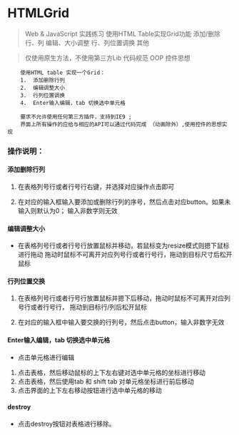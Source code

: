 # HTMLGrid

>Web & JavaScript 实践练习
使用HTML Table实现Grid功能
添加/删除行、列
编辑、大小调整
行、列位置调换
其他

>仅使用原生方法，不使用第三方Lib
代码规范
OOP
控件思想
		
		使用HTML table 实现一个Grid：
        1.	添加删除行列
        2.	编辑调整大小
        3.	行列位置调换
        4.	Enter输入编辑，tab 切换选中单元格
        
        要求不允许使用任何第三方插件，支持到IE9 ;
        界面上所有操作的应给与相应的API可以通过代码完成 （动画除外）,使用控件的思想实现

### 操作说明：
#### 添加删除行列
1. 在表格列号行或者行号行右键，并选择对应操作点击即可

2. 在对应的输入框输入要添加或删除行列的序号，然后点击对应button。如果未输入则默认为0；
输入非数字则无效

#### 编辑调整大小
- 在表格列号行或者行号行放置鼠标并移动，若鼠标变为resize模式则摁下鼠标进行拖动
拖动时鼠标不可离开对应列号行或者行号行，拖动到目标尺寸后松开鼠标

#### 行列位置交换
1. 在表格列号行或者行号行放置鼠标并摁下后移动，拖动时鼠标不可离开对应列号行或者行号行，
拖动到目标行/列后松开鼠标

2. 在对应的输入框中输入要交换的行列号，然后点击button，输入非数字无效

#### Enter输入编辑，tab 切换选中单元格
- 点击单元格进行编辑

1. 点击表格，然后移动鼠标的上下左右键对选中单元格的坐标进行移动
2. 点击表格，然后使用tab 和 shift tab 对单元格坐标进行前后移动
3. 点击界面的上下左右移动按钮进行选中单元格的移动

#### destroy
- 点击destroy按钮对表格进行移除。